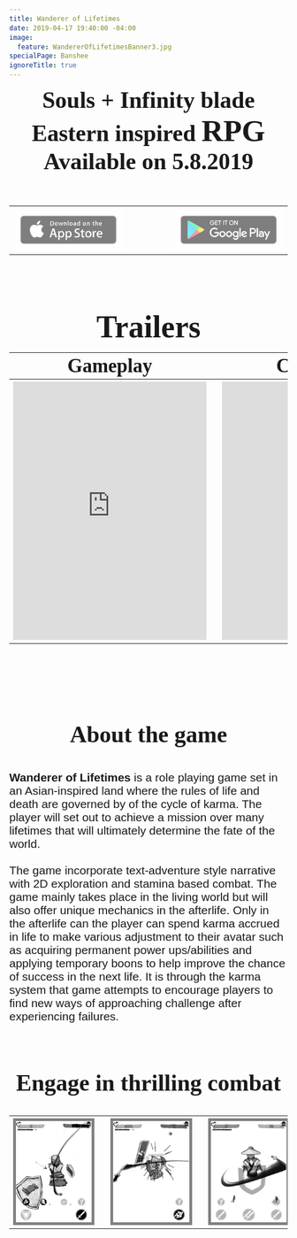 ```yaml
---
title: Wanderer of Lifetimes
date: 2019-04-17 19:40:00 -04:00
image:
  feature: WandererOfLifetimesBanner3.jpg
specialPage: Banshee
ignoreTitle: true
---
```


<div align="center" style="padding: 0em 0 0em 0; font-family: oldstyle; font-size: 3em; font-weight: bold;">Souls + Infinity blade
<br>
Eastern inspired <span style="font-size: 1.3em;">RPG</span>
</div>

<div align="center" style="padding: 0em 0 1em 0; font-family: oldstyle; font-size: 3em; font-weight: bold;">Available on 5.8.2019</div>

<table style="undefined;table-layout: fixed; width: 100%">
<colgroup>
<col style="width: 42.5%">
<col style="width: 15%">
<col style="width: 42.5%">
</colgroup>
<tr>
  <th align="right" class="tg-0lax" >
    <a href="/images/badge/Apple-Badge.png"><img style="opacity: 0.5; filter: alpha(opacity=50);" src="/images/badge/Apple-Badge.png"></a>
  </th>
  <th class="tg-0lax"></th>
  <th align="left" class="tg-0lax" >
    <a href="/images/badge/GooglePlay-Badge.png"><img style="opacity: 0.5; filter: alpha(opacity=50);" src="/images/badge/GooglePlay-Badge.png"></a>
  </th>
</tr>
</table>


<div align="center" style="padding: 1.5em 0 0em 0; font-family: oldstyle; font-size: 4em; font-weight: bold;">Trailers</div>

<table style="undefined;table-layout: fixed; width: 100%">
<colgroup>
<col style="width: 47.5%">
<col style="width: 5%">
<col style="width: 47.5%">
</colgroup>
<tr>
  <th class="tg-0lax" >
    <div align="center" style="font-family: oldstyle; font-size: 2.5em; font-weight: bold;">Gameplay</div>
  </th>
  <th class="tg-0lax"></th>
  <th class="tg-0lax" >
    <div align="center" style="font-family: oldstyle; font-size: 2.5em; font-weight: bold;">Cinematic</div>
  </th>
</tr>
<tr>
  <th class="tg-0lax" >
    <iframe width="350" height="467" src="https://www.youtube.com/embed/fQghW-3JD4k?rel=0" frameborder="0" allow="accelerometer; autoplay; encrypted-media; gyroscope; picture-in-picture" allowfullscreen></iframe>
  </th>
  <th class="tg-0lax"></th>
  <th class="tg-0lax" >
    <iframe width="350" height="467" src="https://www.youtube.com/embed/pLSshwldt80?rel=0" frameborder="0" allow="accelerometer; autoplay; encrypted-media; gyroscope; picture-in-picture" allowfullscreen></iframe>
  </th>
</tr>
</table>

<div align="center" style="padding: 3em 0 1em 0; font-family: oldstyle; font-size: 3em; font-weight: bold;">About the game</div>
<div align="left" style="font-family: arial; font-size: 1.5em; font-weight: normal;"><b>Wanderer of Lifetimes</b> is a role playing game set in an Asian-inspired land where the rules of life and death are governed by of the cycle of karma. The player will set out to achieve a mission over many lifetimes that will ultimately determine the fate of the world. 
<br><br>
The game incorporate text-adventure style narrative with 2D exploration and stamina based combat. The game mainly takes place in the living world but will also offer unique mechanics in the afterlife. Only in the afterlife can the player can spend karma accrued in life to make various adjustment to their avatar such as acquiring permanent power ups/abilities and applying temporary boons to help improve the chance of success in the next life. It is through the karma system that game attempts to encourage players to find new ways of approaching challenge after experiencing failures.</div>

<div align="center" style="padding: 2em 0 0.5em 0; font-family: oldstyle; font-size: 3em; font-weight: bold;">Engage in thrilling combat</div>
<table style="undefined;table-layout: fixed; width: 100%">
<colgroup>
<col style="width: 30%">
<col style="width: 5%">
<col style="width: 30%">
<col style="width: 5%">
<col style="width: 30%">
</colgroup>
<tr>
  <th class="tg-0lax" >
    <a href="/images/Lifetimes/Screenshots/website_combat1.jpg" data-lightbox="lifetimes_combat" data-title="xxx"><img style="border: 5px solid grey;" src="/images/Lifetimes/Screenshots_small/website_combat1.jpg"></a>
  </th>
  <th class="tg-0lax"></th>
  <th align="left" class="tg-0lax" >
    <a href="/images/Lifetimes/Screenshots/website_combat2.jpg" data-lightbox="lifetimes_combat" data-title="xxx"><img style="border: 5px solid grey;"  src="/images/Lifetimes/Screenshots_small/website_combat2.jpg"></a>
  </th>
<th class="tg-0lax"></th>
  <th align="left" class="tg-0lax" >
    <a href="/images/Lifetimes/Screenshots/website_combat8.jpg" data-lightbox="lifetimes_combat" data-title="xxx"><img style="border: 5px solid grey;"  src="/images/Lifetimes/Screenshots_small/website_combat8.jpg"></a>
  </th>
</tr>
<a href="/images/Lifetimes/Screenshots/website_combat3.jpg" data-lightbox="lifetimes_combat" data-title="xxx"></a>
<a href="/images/Lifetimes/Screenshots/website_combat4.jpg" data-lightbox="lifetimes_combat" data-title="xxx"></a>
<a href="/images/Lifetimes/Screenshots/website_combat5.jpg" data-lightbox="lifetimes_combat" data-title="xxx"></a>
<a href="/images/Lifetimes/Screenshots/website_combat6.jpg" data-lightbox="lifetimes_combat" data-title="xxx"></a>
<a href="/images/Lifetimes/Screenshots/website_combat7.jpg" data-lightbox="lifetimes_combat" data-title="xxx"></a>
<a href="/images/Lifetimes/Screenshots/website_combat9.jpg" data-lightbox="lifetimes_combat" data-title="xxx"></a>
<a href="/images/Lifetimes/Screenshots/website_combat10.jpg" data-lightbox="lifetimes_combat" data-title="xxx"></a>
</table>
